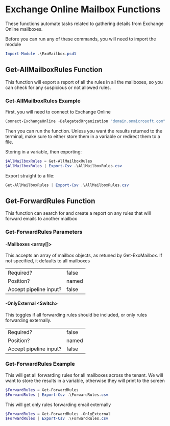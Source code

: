 # Exchange Online Mailbox Functions

These functions automate tasks related to gathering details from Exchange Online mailboxes.

Before you can run any of these commands, you will need to import the module

```Powershell
Import-Module .\ExoMailbox.psd1
```

## Get-AllMailboxRules Function

This function will export a report of all the rules in all the mailboxes, so you can check for any suspicious or not allowed rules.

### Get-AllMailboxRules Example

First, you will need to connect to Exchange Online

```Powershell
Connect-ExchangeOnline -DelegatedOrganization "domain.onmicrosoft.com"
```

Then you can run the function. Unless you want the results returned to the terminal, make sure to either store them in a variable or redirect them to a file.

Storing in a variable, then exporting:

```PowerShell
$AllMailboxRules = Get-AllMailboxRules
$AllMailboxRules | Export-Csv .\AllMailboxRules.csv
```

Export straight to a file:

```PowerShell
Get-AllMailboxRules | Export-Csv .\AllMailboxRules.csv
```

## Get-ForwardRules Function

This function can search for and create a report on any rules that will forward emails to another mailbox

### Get-ForwardRules Parameters

#### -Mailboxes \<array[]\>

This accepts an array of mailbox objects, as retuned by Get-ExoMailbox. If not specified, it defaults to all mailboxes

|  |  |
| ----- | ----- |
| Required? | false |
| Position? | named |
| Accept pipeline input? | false |

#### -OnlyExternal \<Switch\>

This toggles if all forwarding rules should be included, or only rules forwarding externally.

|  |  |
| ----- | ----- |
| Required? | false |
| Position? | named |
| Accept pipeline input? | false |

### Get-ForwardRules Example

This will get all forwarding rules for all mailboxes across the tenant. We will want to store the results in a variable, otherwise they will print to the screen

```PowerShell
$ForwardRules = Get-ForwardRules
$ForwardRules | Export-Csv .\ForwardRules.csv
```

This will get only rules forwarding email externally

```PowerShell
$ForwardRules = Get-ForwardRules -OnlyExternal
$ForwardRules | Export-Csv .\ForwardRules.csv
```
